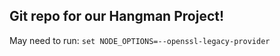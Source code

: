 ## Git repo for our Hangman Project!

May need to run: `set NODE_OPTIONS=--openssl-legacy-provider`
